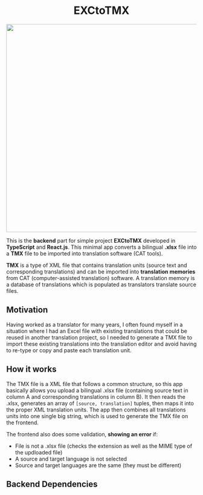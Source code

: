 <h1 align="center">EXCtoTMX</h1>

<p align="center"><img src="./src/assets/demo.gif" width="550"></p>

This is the **backend** part for simple project **EXCtoTMX** developed in **TypeScript** and **React.js**. This minimal app converts a bilingual **.xlsx** file into a **TMX** file to be imported into translation software (CAT tools).

**TMX** is a type of XML file that contains translation units (source text and corresponding translations) and can be imported into **translation memories** from CAT (computer-assisted translation) software. A translation memory is a database of translations which is populated as translators translate source files.

## Motivation

Having worked as a translator for many years, I often found myself in a situation where I had an Excel file with existing translations that could be reused in another translation project, so I needed to generate a TMX file to import these existing translations into the translation editor and avoid having to re-type or copy and paste each translation unit.

## How it works

The TMX file is a XML file that follows a common structure, so this app basically allows you upload a bilingual .xlsx file (containing source text in column A and corresponding translations in column B). It then reads the .xlsx, generates an array of `[source, translation]` tuples, then maps it into the proper XML translation units. The app then combines all translations units into one single big string, which is used to generate the TMX file on the frontend.

The frontend also does some validation, **showing an error** if:

- File is not a .xlsx file (checks the extension as well as the MIME type of the updloaded file)
- A source and target language is not selected
- Source and target languages are the same (they must be different)

## Backend Dependencies
